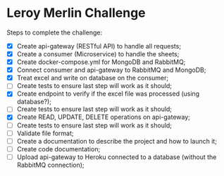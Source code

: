 # Leroy Merlin Challenge

Steps to complete the challenge:

- [x] Create api-gateway (RESTful API) to handle all requests;
- [x] Create a consumer (Microservice) to handle the sheets;
- [x] Create docker-compose.yml for MongoDB and RabbitMQ;
- [x] Connect consumer and api-gateway to RabbitMQ and MongoDB;
- [x] Treat excel and write on database on the consumer;
- [ ] Create tests to ensure last step will work as it should;
- [x] Create endpoint to verify if the excel file was processed (using database?);
- [ ] Create tests to ensure last step will work as it should;
- [x] Create READ, UPDATE, DELETE operations on api-gateway;
- [ ] Create tests to ensure last step will work as it should;
- [ ] Validate file format;
- [ ] Create a documentation to describe the project and how to launch it;
- [ ] Create code documentation;
- [ ] Upload api-gateway to Heroku connected to a database (without the RabbitMQ connection);
